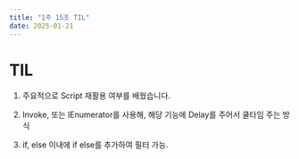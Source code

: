 ```yaml
---
title: "1주 15조 TIL"
date: 2025-01-21
---
```


# TIL
1. 주요적으로 Script 재활용 여부를 배웠습니다.
   
2. Invoke, 또는 IEnumerator를 사용해, 해당 기능에 Delay를 주어서 쿨타임 주는 방식
   
3. if, else 이내에 if else를 추가하여 필터 가능.
